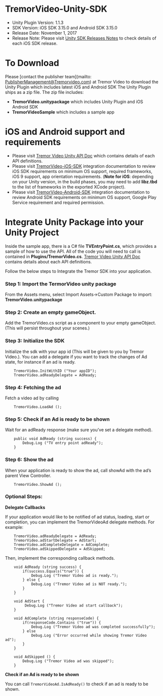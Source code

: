 # TremorVideo-Unity-SDK
- Unity Plugin Version: 1.1.3
- SDK Version: iOS SDK 3.15.0 and Android SDK 3.15.0
- Release Date: November 1, 2017 
- Release Note: Please visit [Unity SDK Releases Notes](https://github.com/TremorVideoMobile/TremorVideo-Unity-SDK/wiki/Unity-SDK-Release-Notes) to check details of each iOS SDK release.

# To Download
Please [contact the publisher team](mailto: PublisherManagement@Tremorvideo.com)  at Tremor Video to download the Unity Plugin which includes latest iOS and Android SDK
The Unity Plugin ships as a zip file. The zip file includes:
- **TremorVideo.unitypackage** which includes Unity Plugin and iOS Android SDK
- **TremorVideoSample** which includes a sample app
 
# iOS and Android support and requirements
- Please visit [Tremor Video Unity API Doc](http://tremorvideomobile.github.io/unity/TremorVideoUnityPlugin.htm) which contains details of each API definitions.
- Please visit [TremorVideo-iOS-SDK](https://github.com/TremorVideoMobile/TremorVideo-iOS-SDK) integration documentation to review iOS SDK requirements on minimum OS support, required frameworks, iOS 9 support, app orientation requirements. (**Note for iOS**: depending on your Unity version, in the build phases, you may need to add **libz.tbd** to the list of frameworks in the exported XCode project).
- Please visit [TremorVideo-Android-SDK](https://github.com/TremorVideoMobile/TremorVideo-Android-SDK) integration documentation to review Android SDK requirements on minimum OS support, Google Play Service requirement and required permission.

# Integrate Unity Package into your Unity Project
Inside the sample app, there is a C# file **TVEntryPoint.cs**, which provides a sample of how to use the API. All of the code you will need to call is contained in **Plugins/TremorVideo.cs**. [Tremor Video Unity API Doc](http://tremorvideomobile.github.io/unity/TremorVideoUnityPlugin.htm) contains details about each API definitions.

Follow the below steps to Integrate the Tremor SDK into your application. 

### Step 1: Import the TermorVideo unity package
From the Assets menu, select Import Assets->Custom Package to import: **TremorVideo.unitypackage**

### Step 2: Create an empty gameObject. 
Add the TremorVideo.cs script as a component to your empty gameObject. (This will persist throughout your scenes.)

### Step 3: Initialize the SDK 
Initialize the sdk with your app id (This will be given to you by Tremor Video.). You can add a delegate if you want to track the changes of Ad state, for instance if an ad is ready.
```
    TremorVideo.InitWithID ("Your appID");
    TremorVideo.adReadyDelegate = AdReady;
```

### Step 4: Fetching the ad
Fetch a video ad by calling
```
    TremorVideo.LoadAd ();
```

### Step 5: Check if an Ad is ready to be shown
Wait for an adReady response (make sure you’ve set a delegate method).
```
    public void AdReady (string success) {
        Debug.Log ("TV entry point adReady");
    }

```

### Step 6: Show the ad
When your application is ready to show the ad, call showAd with the ad’s parent View Controller. 
```
    TremorVideo.ShowAd ();
```

### Optional Steps:
**Delegate Callbacks**

If your application would like to be notified of ad status, loading, start or completion, you can implement the TremorVideoAd delegate methods. For example:
```
    TremorVideo.adReadyDelegate = AdReady;
    TremorVideo.adStartDelegate = AdStart;
    TremorVideo.adCompleteDelegate = AdComplete;
    TremorVideo.adSkippedDelegate = AdSkipped;
```

Then, implement the corresponding callback methods.
```
    void AdReady (string success) {
    	if(success.Equals("true")) {
            Debug.Log ("Tremor Video ad is ready.");
        } else {
            Debug.Log ("Tremor Video ad is NOT ready.");
        }
    }

    void AdStart {
	     Debug.Log ("Tremor Video ad start callback");
    }

    void AdComplete (string responseCode) {
    	if(responseCode.Contains ("true")) {
    	    Debug.Log ("Tremor Video ad was completed successfully");
    	} else 
    	    Debug.Log ("Error occurred while showing Tremor Video ad");
    	}
    }
    
    void AdSkipped () {
		Debug.Log ("Tremor Video ad was skipped");
	}
```
**Check if an Ad is ready to be shown**

You can call `TremorVideoAd.IsAdReady()` to check if an ad is ready to be shown. 
